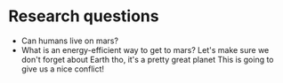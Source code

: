 # Research questions

- Can humans live on mars?
- What is an energy-efficient way to get to mars?
Let's make sure we don't forget about Earth tho, it's a pretty great planet
This is going to give us a nice conflict!
